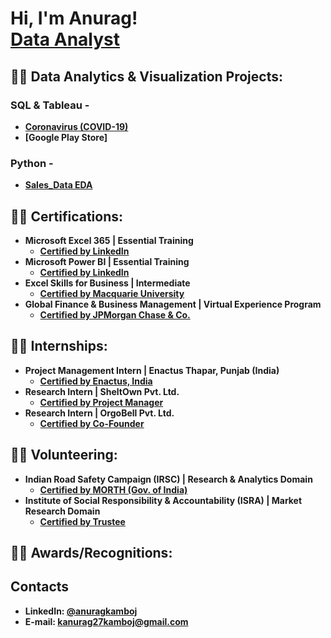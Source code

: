 <h1>Hi, I'm Anurag! <br/><a href="https://www.linkedin.com/in/anuragkamboj/">Data Analyst</a>

<h2>👨‍💻 Data Analytics & Visualization Projects:</h2>

### SQL & Tableau -

- <b>[Coronavirus (COVID-19)](https://github.com/KAnurag27/COVID-PortfolioProject.git)</b>
- <b>[Google Play Store]</b>

### Python -
- <b>[Sales_Data EDA](https://github.com/KAnurag27/SalesData_Analysis_with_Python/tree/main) 
   
<h2>👨‍💻 Certifications:</h2>

- <b>Microsoft Excel 365 | Essential Training </b>
  - [Certified by LinkedIn](https://drive.google.com/file/d/1ZSjLxNp6DgmrXUc2G6ZAdU4gLqJe9kmH/view?usp=sharing)
- <b>Microsoft Power BI | Essential Training</b>
  - [Certified by LinkedIn](https://drive.google.com/file/d/1DTxclA4MTYPaMpJnmbd5qZ_eEe75gwah/view?usp=sharing)
- <b>Excel Skills for Business | Intermediate</b>
  - [Certified by Macquarie University](https://drive.google.com/file/d/1u7FH7tCfFKiEHxN_KJM_JbyPj1Gnsgc7/view?usp=sharing)
- <b>Global Finance & Business Management | Virtual Experience Program</b>
  - [Certified by JPMorgan Chase & Co.](https://drive.google.com/file/d/1VzsrCBdaCasHVF0UTSd66NUTufZELGPF/view?usp=sharing)
 
<h2>👨‍💻 Internships:</h2>

- <b>Project Management Intern | Enactus Thapar, Punjab (India)</b>
  - [Certified by Enactus, India](https://drive.google.com/drive/folders/1G9GVszahjb2Qle0J-zwYA7_cc0q1D6ZU)
- <b>Research Intern | SheltOwn Pvt. Ltd.</b>
  - [Certified by Project Manager](https://drive.google.com/file/d/1FKzHwRKesjHIGNh8KvVhseNDnMGeNS4w/view?usp=sharing)
- <b>Research Intern | OrgoBell Pvt. Ltd.</b>
  - [Certified by Co-Founder](https://drive.google.com/file/d/1hn-o6Nr5j89xP0iImbWi9U9pjLax6XP_/view?usp=sharing)
 
<h2>👨‍💻 Volunteering:</h2>

- <b>Indian Road Safety Campaign (IRSC) | Research & Analytics Domain</b>
  - [Certified by MORTH (Gov. of India)](https://drive.google.com/file/d/1v2OOXCwol8U9k48KM2lbfDZU3HCW4G8U/view?usp=sharing)
- <b>Institute of Social Responsibility & Accountability (ISRA) | Market Research Domain</b>
  - [Certified by Trustee](https://drive.google.com/file/d/1pz6zS_u9mLTWouAcia8QfRasclhDZmLX/view?usp=sharing)
 
<h2>👨‍💻 Awards/Recognitions:</h2>
  
## Contacts
- LinkedIn: [@anuragkamboj](https://www.linkedin.com/in/anuragkamboj/)
- E-mail: kanurag27kamboj@gmail.com



